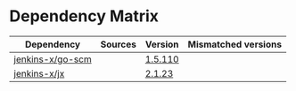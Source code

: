 # Dependency Matrix

Dependency | Sources | Version | Mismatched versions
---------- | ------- | ------- | -------------------
[jenkins-x/go-scm](https://github.com/jenkins-x/go-scm) |  | [1.5.110]() | 
[jenkins-x/jx](https://github.com/jenkins-x/jx) |  | [2.1.23](https://github.com/jenkins-x/jx/releases/tag/v2.1.23) | 
